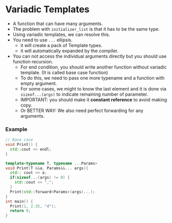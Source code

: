 # Variadic Templates

- A function that can have many arguments.
- The problem with `initializer_list` is that it has to be the same type.
- Using variadic templates, we can resolve this.
- You need to use `...` ellipsis.
  - it will create a pack of Template types.
  - it will automatically expanded by the compiler.
- You can not access the individual arguments directly but you should use
  function recursion.
  - For end condition, you should write another function without variadic
    template. (It is called base case function)
  - To do this, we need to pass one more typename and a function with
    empty argument.
  - For some cases, we might to know the last element and it is done via
    `sizeof...(args)` to indicate remaining number of parameter.
  - IMPORTANT: you should make it **constant reference** to avoid making
    copy.
  - Or BETTER WAY: We also need perfect forwarding for any arguments.

### Example
```cpp
// Base case
void Print() {
  std::cout << endl;
}

template<typename T, typename ...Params>
void Print(T &&a, Params&&... args){
  std:: cout << a;
  if(sizeof...(args) != 0) {
    std::cout << ",";
  }
  Print(std::forward<Params>(args)...);
}
int main() {
  Print(1, 2.35, "4");
  return 0;
}
```
